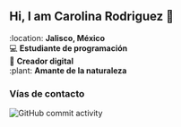 ## Hi, I am Carolina Rodriguez 👋

:location: **Jalisco, México**  
:computer: **Estudiante de programación**  
:pencil: **Creador digital**  
:plant: **Amante de la naturaleza**

### Vías de contacto

![GitHub commit activity](https://img.shields.io/github/commit-activity/m/CaroMetz16/CaroMetz16)
